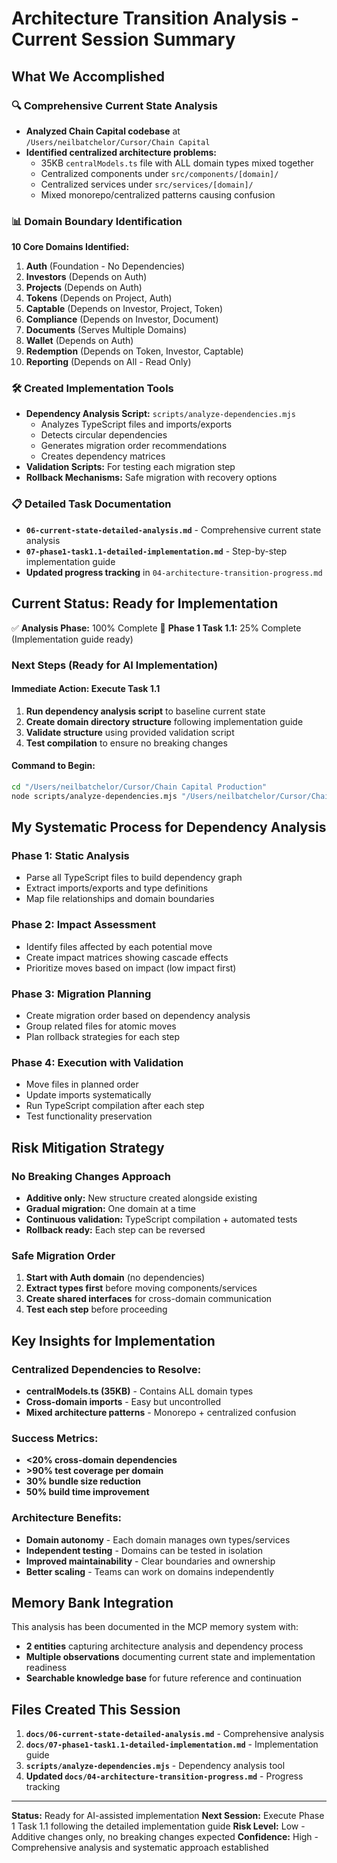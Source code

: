 # Architecture Transition Analysis - Current Session Summary

## What We Accomplished

### 🔍 **Comprehensive Current State Analysis**
- **Analyzed Chain Capital codebase** at `/Users/neilbatchelor/Cursor/Chain Capital`
- **Identified centralized architecture problems:**
  - 35KB `centralModels.ts` file with ALL domain types mixed together
  - Centralized components under `src/components/[domain]/`
  - Centralized services under `src/services/[domain]/`
  - Mixed monorepo/centralized patterns causing confusion

### 📊 **Domain Boundary Identification**
**10 Core Domains Identified:**
1. **Auth** (Foundation - No Dependencies)
2. **Investors** (Depends on Auth)
3. **Projects** (Depends on Auth)
4. **Tokens** (Depends on Project, Auth)
5. **Captable** (Depends on Investor, Project, Token)
6. **Compliance** (Depends on Investor, Document)
7. **Documents** (Serves Multiple Domains)
8. **Wallet** (Depends on Auth)
9. **Redemption** (Depends on Token, Investor, Captable)
10. **Reporting** (Depends on All - Read Only)

### 🛠️ **Created Implementation Tools**
- **Dependency Analysis Script:** `scripts/analyze-dependencies.mjs`
  - Analyzes TypeScript files and imports/exports
  - Detects circular dependencies
  - Generates migration order recommendations
  - Creates dependency matrices
- **Validation Scripts:** For testing each migration step
- **Rollback Mechanisms:** Safe migration with recovery options

### 📋 **Detailed Task Documentation**
- **`06-current-state-detailed-analysis.md`** - Comprehensive current state analysis
- **`07-phase1-task1.1-detailed-implementation.md`** - Step-by-step implementation guide
- **Updated progress tracking** in `04-architecture-transition-progress.md`

## Current Status: Ready for Implementation

✅ **Analysis Phase:** 100% Complete
🔄 **Phase 1 Task 1.1:** 25% Complete (Implementation guide ready)

### Next Steps (Ready for AI Implementation)

#### **Immediate Action: Execute Task 1.1**
1. **Run dependency analysis script** to baseline current state
2. **Create domain directory structure** following implementation guide
3. **Validate structure** using provided validation script
4. **Test compilation** to ensure no breaking changes

#### **Command to Begin:**
```bash
cd "/Users/neilbatchelor/Cursor/Chain Capital Production"
node scripts/analyze-dependencies.mjs "/Users/neilbatchelor/Cursor/Chain Capital"
```

## My Systematic Process for Dependency Analysis

### **Phase 1: Static Analysis**
- Parse all TypeScript files to build dependency graph
- Extract imports/exports and type definitions
- Map file relationships and domain boundaries

### **Phase 2: Impact Assessment**
- Identify files affected by each potential move
- Create impact matrices showing cascade effects
- Prioritize moves based on impact (low impact first)

### **Phase 3: Migration Planning**
- Create migration order based on dependency analysis
- Group related files for atomic moves
- Plan rollback strategies for each step

### **Phase 4: Execution with Validation**
- Move files in planned order
- Update imports systematically
- Run TypeScript compilation after each step
- Test functionality preservation

## Risk Mitigation Strategy

### **No Breaking Changes Approach**
- **Additive only:** New structure created alongside existing
- **Gradual migration:** One domain at a time
- **Continuous validation:** TypeScript compilation + automated tests
- **Rollback ready:** Each step can be reversed

### **Safe Migration Order**
1. **Start with Auth domain** (no dependencies)
2. **Extract types first** before moving components/services
3. **Create shared interfaces** for cross-domain communication
4. **Test each step** before proceeding

## Key Insights for Implementation

### **Centralized Dependencies to Resolve:**
- **centralModels.ts (35KB)** - Contains ALL domain types
- **Cross-domain imports** - Easy but uncontrolled
- **Mixed architecture patterns** - Monorepo + centralized confusion

### **Success Metrics:**
- **<20% cross-domain dependencies**
- **>90% test coverage per domain**
- **30% bundle size reduction**
- **50% build time improvement**

### **Architecture Benefits:**
- **Domain autonomy** - Each domain manages own types/services
- **Independent testing** - Domains can be tested in isolation
- **Improved maintainability** - Clear boundaries and ownership
- **Better scaling** - Teams can work on domains independently

## Memory Bank Integration

This analysis has been documented in the MCP memory system with:
- **2 entities** capturing architecture analysis and dependency process
- **Multiple observations** documenting current state and implementation readiness
- **Searchable knowledge base** for future reference and continuation

## Files Created This Session

1. **`docs/06-current-state-detailed-analysis.md`** - Comprehensive analysis
2. **`docs/07-phase1-task1.1-detailed-implementation.md`** - Implementation guide
3. **`scripts/analyze-dependencies.mjs`** - Dependency analysis tool
4. **Updated `docs/04-architecture-transition-progress.md`** - Progress tracking

---

**Status:** Ready for AI-assisted implementation
**Next Session:** Execute Phase 1 Task 1.1 following the detailed implementation guide
**Risk Level:** Low - Additive changes only, no breaking changes expected
**Confidence:** High - Comprehensive analysis and systematic approach established

